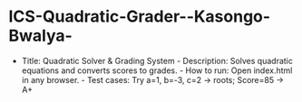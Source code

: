 # ICS-Quadratic-Grader--Kasongo-Bwalya-
- Title: Quadratic Solver &amp; Grading System - Description: Solves quadratic equations and converts scores to grades. - How to run: Open index.html in any browser. - Test cases: Try a=1, b=-3, c=2 → roots; Score=85 → A+
